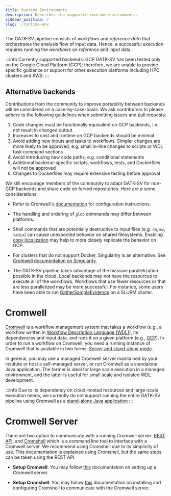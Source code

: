 ```yaml
---
title: Runtime Environments
description: Describes the supported runtime environments.
sidebar_position: 7
slug: ./runtime-env
---
```


The GATK-SV pipeline consists of _workflows_ and _reference data_ that
orchestrates the analysis flow of input data. Hence, a successful
execution requires running the _workflows_ on _reference_ and input data.

:::info Currently supported backends: GCP
GATK-SV has been tested only on the Google Cloud Platform (GCP); 
therefore, we are unable to provide specific guidance or support 
for other execution platforms including HPC clusters and AWS.
:::

## Alternative backends

Contributions from the community to improve portability between backends 
will be considered on a case-by-case-basis. We ask contributors to 
please adhere to the following guidelines when submitting issues and pull requests:

1. Code changes must be functionally equivalent on GCP backends, i.e. not result in changed output
2. Increases to cost and runtime on GCP backends should be minimal
3. Avoid adding new inputs and tasks to workflows. Simpler changes 
   are more likely to be approved, e.g. small in-line changes to scripts or WDL task command sections
4. Avoid introducing new code paths, e.g. conditional statements
5. Additional backend-specific scripts, workflows, tests, and Dockerfiles will not be approved
6. Changes to Dockerfiles may require extensive testing before approval

We still encourage members of the community to adapt GATK-SV for non-GCP backends 
and share code on forked repositories. Here are a some considerations:

- Refer to Cromwell's [documentation](https://cromwell.readthedocs.io/en/stable/backends/Backends/) 
  for configuration instructions.

- The handling and ordering of `glob` commands may differ between platforms.

- Shell commands that are potentially destructive to input files 
  (e.g. `rm`, `mv`, `tabix`) can cause unexpected behavior on shared filesystems. 
  Enabling [copy localization](https://cromwell.readthedocs.io/en/stable/Configuring/#local-filesystem-options) 
  may help to more closely replicate the behavior on GCP.

- For clusters that do not support Docker, Singularity is an alternative. 
  See [Cromwell documentation on Singularity](https://cromwell.readthedocs.io/en/stable/tutorials/Containers/#singularity).

- The GATK-SV pipeline takes advantage of the massive parallelization possible in the cloud. 
  Local backends may not have the resources to execute all of the workflows. 
  Workflows that use fewer resources or that are less parallelized may be more successful. 
  For instance, some users have been able to run [GatherSampleEvidence](#gather-sample-evidence) on a SLURM cluster.

# Cromwell

[Cromwell](https://github.com/broadinstitute/cromwell) is a workflow management system
that takes a workflow (e.g., a workflow written in [Workflow Description Language (WDL)](https://openwdl.org)), 
its dependencies and input data, and runs it on a given platform 
(e.g., [GCP](https://cromwell.readthedocs.io/en/stable/backends/Google/)). 
In order to run a workflow on Cromwell, you need a running instance of 
Cromwell that is available in two forms: [Server and stand-alone mode](https://cromwell.readthedocs.io/en/stable/Modes/).

In general, you may use a managed Cromwell server maintained by your 
institute or host a self-managed server, or run Cromwell as a standalone Java application.
The former is ideal for large scale execution in a managed environment, 
and the latter is useful for small scale and isolated WDL development.

:::info
Due to its dependency on cloud-hosted resources and large-scale execution needs,
we currently do not support running the entire GATK-SV pipeline using 
Cromwell as a [stand-alone Java application](https://cromwell.readthedocs.io/en/stable/Modes/#run) 
:::

# Cromwell Server

There are two option to communicate with a running Cromwell server: 
[REST API](https://cromwell.readthedocs.io/en/stable/tutorials/ServerMode/), and
[Cromshell](https://github.com/broadinstitute/cromshell) which is a command line tool
to interface with a Cromwell server. We recommend using Cromshell due to its simplicity 
of use. This documentation is explained using Cromshell, but the same steps can be 
taken using the REST API.

- **Setup Cromwell**: You may follow [this](https://cromwell.readthedocs.io/en/stable/Modes/) documentation
  on setting up a Cromwell server.

- **Setup Cromshell**: You may follow [this](https://github.com/broadinstitute/cromshell) documentation
  on installing and configuring Cromshell to communicate with the Cromwell server. 
